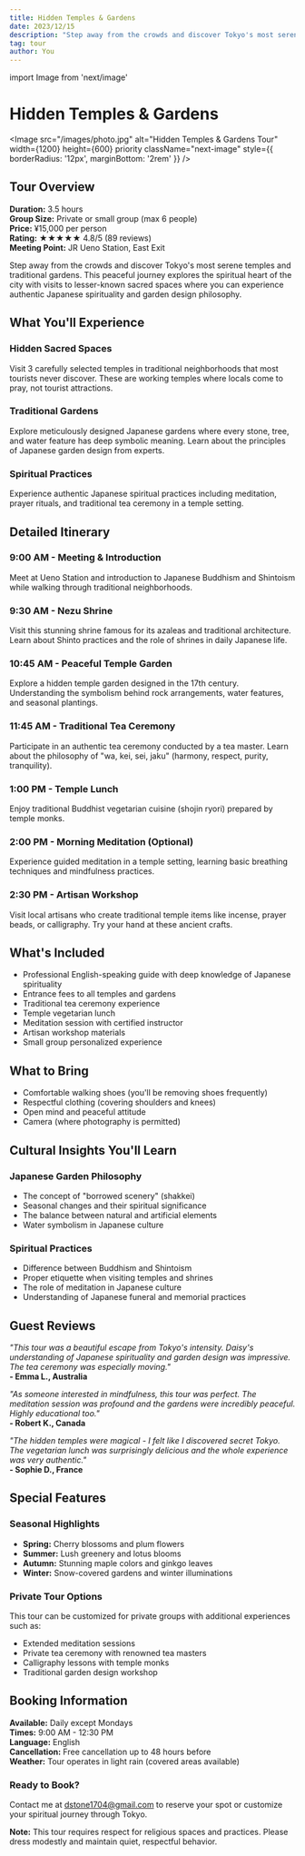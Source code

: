 ```yaml
---
title: Hidden Temples & Gardens
date: 2023/12/15
description: "Step away from the crowds and discover Tokyo's most serene temples and traditional gardens. A peaceful journey exploring the spiritual heart of the city."
tag: tour
author: You
---
```


import Image from 'next/image'

# Hidden Temples & Gardens

<Image
  src="/images/photo.jpg"
  alt="Hidden Temples & Gardens Tour"
  width={1200}
  height={600}
  priority
  className="next-image"
  style={{ borderRadius: '12px', marginBottom: '2rem' }}
/>

## Tour Overview

**Duration:** 3.5 hours  
**Group Size:** Private or small group (max 6 people)  
**Price:** ¥15,000 per person  
**Rating:** ★★★★★ 4.8/5 (89 reviews)  
**Meeting Point:** JR Ueno Station, East Exit

Step away from the crowds and discover Tokyo's most serene temples and traditional gardens. This peaceful journey explores the spiritual heart of the city with visits to lesser-known sacred spaces where you can experience authentic Japanese spirituality and garden design philosophy.

## What You'll Experience

### Hidden Sacred Spaces
Visit 3 carefully selected temples in traditional neighborhoods that most tourists never discover. These are working temples where locals come to pray, not tourist attractions.

### Traditional Gardens
Explore meticulously designed Japanese gardens where every stone, tree, and water feature has deep symbolic meaning. Learn about the principles of Japanese garden design from experts.

### Spiritual Practices
Experience authentic Japanese spiritual practices including meditation, prayer rituals, and traditional tea ceremony in a temple setting.

## Detailed Itinerary

### 9:00 AM - Meeting & Introduction
Meet at Ueno Station and introduction to Japanese Buddhism and Shintoism while walking through traditional neighborhoods.

### 9:30 AM - Nezu Shrine
Visit this stunning shrine famous for its azaleas and traditional architecture. Learn about Shinto practices and the role of shrines in daily Japanese life.

### 10:45 AM - Peaceful Temple Garden
Explore a hidden temple garden designed in the 17th century. Understanding the symbolism behind rock arrangements, water features, and seasonal plantings.

### 11:45 AM - Traditional Tea Ceremony
Participate in an authentic tea ceremony conducted by a tea master. Learn about the philosophy of "wa, kei, sei, jaku" (harmony, respect, purity, tranquility).

### 1:00 PM - Temple Lunch
Enjoy traditional Buddhist vegetarian cuisine (shojin ryori) prepared by temple monks.

### 2:00 PM - Morning Meditation (Optional)
Experience guided meditation in a temple setting, learning basic breathing techniques and mindfulness practices.

### 2:30 PM - Artisan Workshop
Visit local artisans who create traditional temple items like incense, prayer beads, or calligraphy. Try your hand at these ancient crafts.

## What's Included

- Professional English-speaking guide with deep knowledge of Japanese spirituality
- Entrance fees to all temples and gardens
- Traditional tea ceremony experience
- Temple vegetarian lunch
- Meditation session with certified instructor
- Artisan workshop materials
- Small group personalized experience

## What to Bring

- Comfortable walking shoes (you'll be removing shoes frequently)
- Respectful clothing (covering shoulders and knees)
- Open mind and peaceful attitude
- Camera (where photography is permitted)

## Cultural Insights You'll Learn

### Japanese Garden Philosophy
- The concept of "borrowed scenery" (shakkei)
- Seasonal changes and their spiritual significance
- The balance between natural and artificial elements
- Water symbolism in Japanese culture

### Spiritual Practices
- Difference between Buddhism and Shintoism
- Proper etiquette when visiting temples and shrines
- The role of meditation in Japanese culture
- Understanding of Japanese funeral and memorial practices

## Guest Reviews

*"This tour was a beautiful escape from Tokyo's intensity. Daisy's understanding of Japanese spirituality and garden design was impressive. The tea ceremony was especially moving."*  
**- Emma L., Australia**

*"As someone interested in mindfulness, this tour was perfect. The meditation session was profound and the gardens were incredibly peaceful. Highly educational too."*  
**- Robert K., Canada**

*"The hidden temples were magical - I felt like I discovered secret Tokyo. The vegetarian lunch was surprisingly delicious and the whole experience was very authentic."*  
**- Sophie D., France**

## Special Features

### Seasonal Highlights
- **Spring:** Cherry blossoms and plum flowers
- **Summer:** Lush greenery and lotus blooms
- **Autumn:** Stunning maple colors and ginkgo leaves
- **Winter:** Snow-covered gardens and winter illuminations

### Private Tour Options
This tour can be customized for private groups with additional experiences such as:
- Extended meditation sessions
- Private tea ceremony with renowned tea masters
- Calligraphy lessons with temple monks
- Traditional garden design workshop

## Booking Information

**Available:** Daily except Mondays  
**Times:** 9:00 AM - 12:30 PM  
**Language:** English  
**Cancellation:** Free cancellation up to 48 hours before  
**Weather:** Tour operates in light rain (covered areas available)

### Ready to Book?

Contact me at dstone1704@gmail.com to reserve your spot or customize your spiritual journey through Tokyo.

**Note:** This tour requires respect for religious spaces and practices. Please dress modestly and maintain quiet, respectful behavior. 